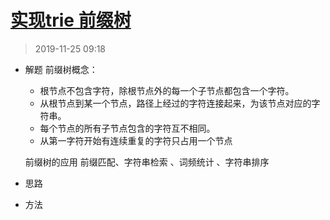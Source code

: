 # [实现trie 前缀树](https://leetcode-cn.com/problems/implement-trie-prefix-tree/)
> 2019-11-25 09:18

- 解题
    前缀树概念：
    - 根节点不包含字符，除根节点外的每一个子节点都包含一个字符。 
    - 从根节点到某一个节点，路径上经过的字符连接起来，为该节点对应的字符串。 
    - 每个节点的所有子节点包含的字符互不相同。 
    - 从第一字符开始有连续重复的字符只占用一个节点
    
    前缀树的应用
   前缀匹配、字符串检索 、词频统计 、字符串排序
- 思路
- 方法